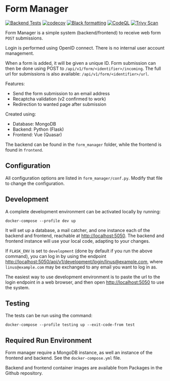 Form Manager
============

[![Backend Tests](https://github.com/ScilifelabDataCentre/form-manager/actions/workflows/backend-tests.yml/badge.svg)](https://github.com/ScilifelabDataCentre/form-manager/actions/workflows/backend-tests.yml)
[![codecov](https://codecov.io/github/ScilifelabDataCentre/form-manager/branch/main/graph/badge.svg?token=MQX98Q3NYU)](https://codecov.io/github/ScilifelabDataCentre/form-manager)
[![Black formatting](https://github.com/ScilifelabDataCentre/form-manager/actions/workflows/python-black.yml/badge.svg)](https://github.com/ScilifelabDataCentre/form-manager/actions/workflows/python-black.yml)
[![CodeQL](https://github.com/ScilifelabDataCentre/form-manager/actions/workflows/codeql-analysis.yml/badge.svg)](https://github.com/ScilifelabDataCentre/form-manager/actions/workflows/codeql-analysis.yml)
[![Trivy Scan](https://github.com/ScilifelabDataCentre/form-manager/actions/workflows/trivy.yaml/badge.svg)](https://github.com/ScilifelabDataCentre/form-manager/actions/workflows/trivy.yaml)

Form Manager is a simple system (backend/frontend) to receive web form `POST` submissions.

Login is performed using OpenID connect. There is no internal user account management.

When a form is added, it will be given a unique ID. Form submission can then be done using POST to `/api/v1/form/<identifier>/incoming`. The full url for submissions is also available:  `/api/v1/form/<identifier>/url`.

Features:
* Send the form submission to an email address
* Recaptcha validation (v2 confirmed to work)
* Redirection to wanted page after submission

Created using:
* Database: MongoDB
* Backend: Python (Flask)
* Frontend: Vue (Quasar)

The backend can be found in the `form_manager` folder, while the frontend is found in `frontend`.


## Configuration

All configuration options are listed in `form_manager/conf.py`. Modify that file to change the configuration.


## Development

A complete development environment can be activated locally by running:

```
docker-compose --profile dev up
```

It will set up a database, a mail catcher, and one instance each of the backend and frontend, reachable at [http://localhost:5050](http://localhost:5050). The backend and frontend instance will use your local code, adapting to your changes.

If `FLASK_ENV` is set to `development` (done by default if you run the above command), you can log in by using the endpoint [http://localhost:5050/api/v1/development/login/linus@example.com](http://localhost:5050/api/v1/development/login/linus@example.com), where `linus@example.com` may be exchanged to any email you want to log in as.

The easiest way to use development environment is to paste the url to the login endpoint in a web browser, and then open [http://localhost:5050](http://localhost:5050) to use the system.


## Testing

The tests can be run using the command:

```
docker-compose --profile testing up --exit-code-from test
```


## Required Run Environment

Form manager require a MongoDB instance, as well an instance of the frontend and backend. See the `docker-compose.yml` file.

Backend and frontend container images are available from Packages in the Github repository.
